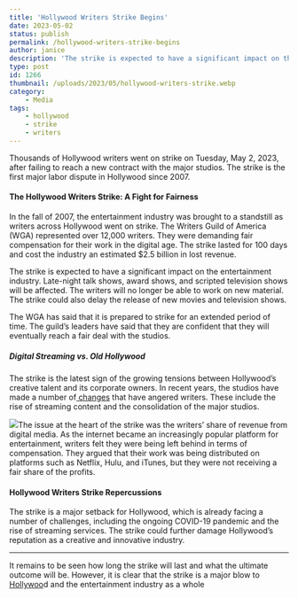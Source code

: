 ```yaml
---
title: 'Hollywood Writers Strike Begins'
date: 2023-05-02
status: publish
permalink: /hollywood-writers-strike-begins
author: janice
description: 'The strike is expected to have a significant impact on the entertainment industry'
type: post
id: 1266
thumbnail: /uploads/2023/05/hollywood-writers-strike.webp
category:
    - Media
tags:
    - hollywood
    - strike
    - writers
---
```


Thousands of Hollywood writers went on strike on Tuesday, May 2, 2023, after failing to reach a new contract with the major studios. The strike is the first major labor dispute in Hollywood since 2007.

#### The Hollywood Writers Strike: A Fight for Fairness

In the fall of 2007, the entertainment industry was brought to a standstill as writers across Hollywood went on strike. The Writers Guild of America (WGA) represented over 12,000 writers. They were demanding fair compensation for their work in the digital age. The strike lasted for 100 days and cost the industry an estimated $2.5 billion in lost revenue.

The strike is expected to have a significant impact on the entertainment industry. Late-night talk shows, award shows, and scripted television shows will be affected. The writers will no longer be able to work on new material. The strike could also delay the release of new movies and television shows.

The WGA has said that it is prepared to strike for an extended period of time. The guild’s leaders have said that they are confident that they will eventually reach a fair deal with the studios.

##### Digital Streaming vs. Old Hollywood

The strike is the latest sign of the growing tensions between Hollywood’s creative talent and its corporate owners. In recent years, the studios have made a number of[ changes](https://wlog.app/posts/its-2032.html) that have angered writers. These include the rise of streaming content and the consolidation of the major studios.

![](/uploads/2023/05/hollywood-writers.webp)The issue at the heart of the strike was the writers’ share of revenue from digital media. As the internet became an increasingly popular platform for entertainment, writers felt they were being left behind in terms of compensation. They argued that their work was being distributed on platforms such as Netflix, Hulu, and iTunes, but they were not receiving a fair share of the profits.

#### Hollywood Writers Strike Repercussions 

The strike is a major setback for Hollywood, which is already facing a number of challenges, including the ongoing COVID-19 pandemic and the rise of streaming services. The strike could further damage Hollywood’s reputation as a creative and innovative industry.

- - - - - -

It remains to be seen how long the strike will last and what the ultimate outcome will be. However, it is clear that the strike is a major blow to [Hollywoo](https://headlin3s.com/tag/hollywood)d and the entertainment industry as a whole